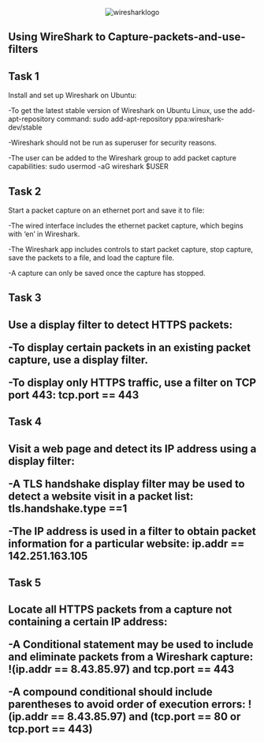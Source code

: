 <p align="center">
<img src="https://github.com/itsims007/Capturing-packets-and-using-filters/assets/105188024/8da1e134-7d14-4446-967c-7ddc27fbfea6)"alt="wiresharklogo"/>
</p>
<h2>Using WireShark to Capture-packets-and-use-filters</h2>

<h2>Task 1</h2>
Install and set up Wireshark on Ubuntu:

  -To get the latest stable version of Wireshark on Ubuntu Linux, use the add-apt-repository command: sudo add-apt-repository ppa:wireshark-dev/stable

  -Wireshark should not be run as superuser for security reasons.

  -The user can be added to the Wireshark group to add packet capture capabilities: sudo usermod -aG wireshark $USER


<h2>Task 2</h2>

Start a packet capture on an ethernet port and save it to file:

  -The wired interface includes the ethernet packet capture, which begins with ‘en’ in Wireshark.

  -The Wireshark app includes controls to start packet capture, stop capture, save the packets to a file, and load the capture file.

  -A capture can only be saved once the capture has stopped.

<h2>Task 3<h2>

  Use a display filter to detect HTTPS packets:

  -To display certain packets in an existing packet capture, use a display filter.

  -To display only HTTPS traffic, use a filter on TCP port 443: tcp.port == 443

<h2>Task 4<h2>

  Visit a web page and detect its IP address using a display filter:

  -A TLS handshake display filter may be used to detect a website visit in a packet list: tls.handshake.type ==1

  -The IP address is used in a filter to obtain packet information for a particular website: ip.addr == 142.251.163.105

<h2>Task 5<h2>

  Locate all HTTPS packets from a capture not containing a certain IP address:

  -A Conditional statement may be used to include and eliminate packets from a Wireshark capture: !(ip.addr == 8.43.85.97) and tcp.port == 443

  -A compound conditional should include parentheses to avoid order of execution errors: !(ip.addr == 8.43.85.97) and (tcp.port == 80 or tcp.port == 443)
